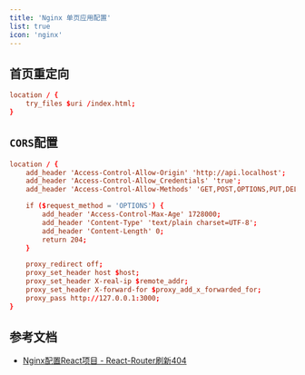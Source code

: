 ```yaml
---
title: 'Nginx 单页应用配置'
list: true
icon: 'nginx'
---
```


## 首页重定向

```conf
location / {
    try_files $uri /index.html;
}
```

## `CORS`配置

```conf
location / {
    add_header 'Access-Control-Allow-Origin' 'http://api.localhost';
    add_header 'Access-Control-Allow_Credentials' 'true';
    add_header 'Access-Control-Allow-Methods' 'GET,POST,OPTIONS,PUT,DELETE,PATCH';

    if ($request_method = 'OPTIONS') {
        add_header 'Access-Control-Max-Age' 1728000;
        add_header 'Content-Type' 'text/plain charset=UTF-8';
        add_header 'Content-Length' 0;
        return 204;
    }

    proxy_redirect off;
    proxy_set_header host $host;
    proxy_set_header X-real-ip $remote_addr;
    proxy_set_header X-forward-for $proxy_add_x_forwarded_for;
    proxy_pass http://127.0.0.1:3000;
}
```

## 参考文档

- [Nginx配置React项目 - React-Router刷新404](https://code-examples.net/zh-CN/q/29ea668)